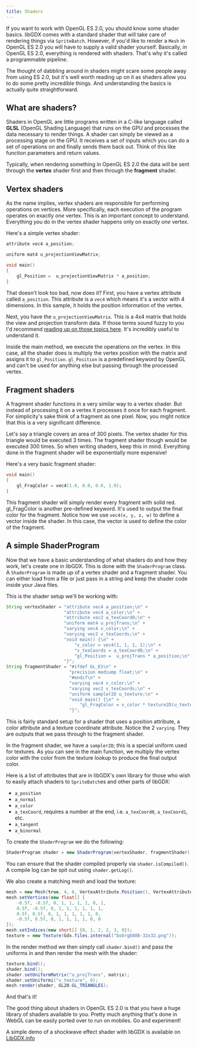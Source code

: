 ```yaml
---
title: Shaders
---
```

If you want to work with OpenGL ES 2.0, you should know some shader basics. libGDX comes with a standard shader that will take care of rendering things via `SpriteBatch`. However, if you'd like to render a `Mesh` in OpenGL ES 2.0 you will have to supply a valid shader yourself. Basically, in OpenGL ES 2.0, everything is rendered with shaders. That's why it's called a programmable pipeline.

The thought of dabbling around in shaders might scare some people away from using ES 2.0, but it's well worth reading up on it as shaders allow you to do some pretty incredible things. And understanding the basics is actually quite straightforward.

## What are shaders?

Shaders in OpenGL are little programs written in a C-like language called **GLSL** (OpenGL Shading Language) that runs on the GPU and processes the data necessary to render things. A shader can simply be viewed as a processing stage on the GPU. It receives a set of inputs which you can do a set of operations on and finally sends them back out. Think of this like function parameters and return values.

Typically, when rendering something in OpenGL ES 2.0 the data will be sent through the **vertex** shader first and then through the **fragment** shader.

## Vertex shaders

As the name implies, vertex shaders are responsible for performing operations on vertices. More specifically, each execution of the program operates on exactly _one_ vertex. This is an important concept to understand. Everything you do in the vertex shader happens only on exactly _one_ vertex.

Here's a simple vertex shader:

```cpp
attribute vec4 a_position;

uniform mat4 u_projectionViewMatrix;

void main()
{
    gl_Position =  u_projectionViewMatrix * a_position;
} 
```

That doesn't look too bad, now does it? First, you have a vertex attribute called `a_position`. This attribute is a `vec4` which means it's a vector with 4 dimensions. In this sample, it holds the position information of the vertex.

Next, you have the `u_projectionViewMatrix`. This is a 4x4 matrix that holds the view and projection transform data. If those terms sound fuzzy to you I'd recommend [reading up on those topics here](https://web.archive.org/web/20210330141121/http://blog.db-in.com/cameras-on-opengl-es-2-x/). It's incredibly useful to understand it.

Inside the main method, we execute the operations on the vertex. In this case, all the shader does is multiply the vertex position with the matrix and assigns it to `gl_Position`. `gl_Position` is a predefined keyword by OpenGL and can't be used for anything else but passing through the processed vertex.

## Fragment shaders
A fragment shader functions in a very similar way to a vertex shader. But instead of processing it on a vertex it processes it once for each fragment. For simplicity's sake think of a fragment as one pixel. Now, you might notice that this is a very significant difference.

Let's say a triangle covers an area of 300 pixels. The vertex shader for this triangle would be executed 3 times. The fragment shader though would be executed 300 times. So when writing shaders, keep this in mind. Everything done in the fragment shader will be exponentially more expensive!

Here's a very basic fragment shader:

```cpp
void main()
{
    gl_FragColor = vec4(1.0, 0.0, 0.0, 1.0);
}
```

This fragment shader will simply render every fragment with solid red. gl_FragColor is another pre-defined keyword. It's used to output the final color for the fragment. Notice how we use `vec4(x, y, z, w)` to define a vector inside the shader. In this case, the vector is used to define the color of the fragment.

## A simple ShaderProgram

Now that we have a basic understanding of what shaders do and how they work, let's create one in libGDX. This is done with the `ShaderProgram` class. A `ShaderProgram` is made up of a vertex shader and a fragment shader. You can either load from a file or just pass in a string and keep the shader code inside your Java files.

This is the shader setup we'll be working with:

```java
String vertexShader = "attribute vec4 a_position;\n" +
                      "attribute vec4 a_color;\n" +
                      "attribute vec2 a_texCoord0;\n" +
                      "uniform mat4 u_projTrans;\n" +
                      "varying vec4 v_color;\n" +
                      "varying vec2 v_texCoords;\n" +
                      "void main() {\n" +
                          "v_color = vec4(1, 1, 1, 1);\n" +
                          "v_texCoords = a_texCoord0;\n" +
                          "gl_Position =  u_projTrans * a_position;\n" +
                      "}";
String fragmentShader = "#ifdef GL_ES\n" +
                        "precision mediump float;\n" +
                        "#endif\n" +
                        "varying vec4 v_color;\n" +
                        "varying vec2 v_texCoords;\n" +
                        "uniform sampler2D u_texture;\n" +
                        "void main() {\n" +
                            "gl_FragColor = v_color * texture2D(u_texture, v_texCoords);\n" +
                        "}";
```

This is fairly standard setup for a shader that uses a position attribute, a color attribute and a texture coordinate attribute. Notice the 2 `varying`. They are outputs that we pass through to the fragment shader.

In the fragment shader, we have a `sampler2D`; this is a special uniform used for textures. As you can see in the main function, we multiply the vertex color with the color from the texture lookup to produce the final output color.

Here is a list of attributes that are in libGDX's own library for those who wish to easily attach shaders to `SpriteBatch`es and other parts of libGDX:
* `a_position`
* `a_normal`
* `a_color`
* `a_texCoord`, requires a number at the end, i.e. `a_texCoord0`, `a_texCoord1`, etc.
* `a_tangent`
* `a_binormal`

To create the `ShaderProgram` we do the following:

```java
ShaderProgram shader = new ShaderProgram(vertexShader, fragmentShader);
```

You can ensure that the shader compiled properly via `shader.isCompiled()`. A compile log can be spit out using `shader.getLog()`.

We also create a matching mesh and load the texture:

```java
mesh = new Mesh(true, 4, 6, VertexAttribute.Position(), VertexAttribute.ColorUnpacked(), VertexAttribute.TexCoords(0));
mesh.setVertices(new float[] {
    -0.5f, -0.5f, 0, 1, 1, 1, 1, 0, 1,
    0.5f, -0.5f, 0, 1, 1, 1, 1, 1, 1,
    0.5f, 0.5f, 0, 1, 1, 1, 1, 1, 0,
    -0.5f, 0.5f, 0, 1, 1, 1, 1, 0, 0
});
mesh.setIndices(new short[] {0, 1, 2, 2, 3, 0});
texture = new Texture(Gdx.files.internal("bobrgb888-32x32.png"));
```

In the render method we then simply call `shader.bind()` and pass the uniforms in and then render the mesh with the shader:

```java
texture.bind();
shader.bind();
shader.setUniformMatrix("u_projTrans", matrix);
shader.setUniformi("u_texture", 0);
mesh.render(shader, GL20.GL_TRIANGLES);
```

And that's it!

The good thing about shaders in OpenGL ES 2.0 is that you have a huge library of shaders available to you. Pretty much anything that's done in WebGL can be easily ported over to run on mobiles. Go and experiment!

A simple demo of a shockwave effect shader with libGDX is available on [LibGDX.info](https://libgdxinfo.wordpress.com/shaders/)
